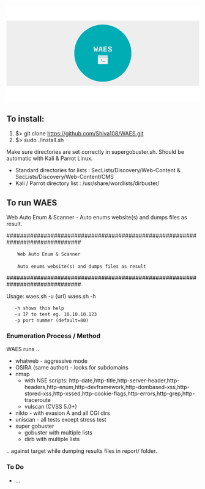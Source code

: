 
![GitHub Logo](banner.png)

## To install:

1. $> git clone https://github.com/Shiva108/WAES.git
2. $> sudo ./install.sh

Make sure directories are set correctly in supergobuster.sh.
Should be automatic with Kali & Parrot Linux.
* Standard directories for lists    : SecLists/Discovery/Web-Content & SecLists/Discovery/Web-Content/CMS
* Kali / Parrot directory list      : /usr/share/wordlists/dirbuster/


## To run WAES
Web Auto Enum &amp; Scanner - Auto enums website(s) and dumps files as result.

##############################################################################

        Web Auto Enum & Scanner

        Auto enums website(s) and dumps files as result

##############################################################################

Usage: waes.sh -u {url}
       waes.sh -h

       -h shows this help
       -u IP to test eg. 10.10.10.123
       -p port nummer (default=80)




### Enumeration Process / Method

WAES runs ..

+ whatweb - aggressive mode
+ OSIRA (same author) - looks for subdomains
+ nmap
  - with NSE scripts: http-date,http-title,http-server-header,http-headers,http-enum,http-devframework,http-dombased-xss,http-stored-xss,http-xssed,http-cookie-flags,http-errors,http-grep,http-traceroute
  - vulscan (CVSS 5.0+)
+ nikto - with evasion A and all CGI dirs
+ uniscan - all tests except stress test
+ super gobuster
  - gobuster with multiple lists
  - dirb with multiple lists


.. against target while dumping results files in report/ folder.


### To Do
+ ...
